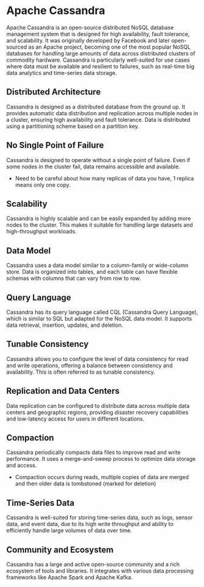 # Apache Cassandra
Apache Cassandra is an open-source distributed NoSQL database management system that is designed for high availability, fault tolerance, and scalability. It was originally developed by Facebook and later open-sourced as an Apache project, becoming one of the most popular NoSQL databases for handling large amounts of data across distributed clusters of commodity hardware. Cassandra is particularly well-suited for use cases where data must be available and resilient to failures, such as real-time big data analytics and time-series data storage.

## Distributed Architecture
Cassandra is designed as a distributed database from the ground up. It provides automatic data distribution and replication across multiple nodes in a cluster, ensuring high availability and fault tolerance. Data is distributed using a partitioning scheme based on a partition key.
## No Single Point of Failure
Cassandra is designed to operate without a single point of failure. Even if some nodes in the cluster fail, data remains accessible and available.
- Need to be careful about how many replicas of data you have, 1 replica means only one copy. 
## Scalability
Cassandra is highly scalable and can be easily expanded by adding more nodes to the cluster. This makes it suitable for handling large datasets and high-throughput workloads.
## Data Model
Cassandra uses a data model similar to a column-family or wide-column store. Data is organized into tables, and each table can have flexible schemas with columns that can vary from row to row.
## Query Language
Cassandra has its query language called CQL (Cassandra Query Language), which is similar to SQL but adapted for the NoSQL data model. It supports data retrieval, insertion, updates, and deletion.
## Tunable Consistency
Cassandra allows you to configure the level of data consistency for read and write operations, offering a balance between consistency and availability. This is often referred to as tunable consistency.
## Replication and Data Centers
Data replication can be configured to distribute data across multiple data centers and geographic regions, providing disaster recovery capabilities and low-latency access for users in different locations.
## Compaction
Cassandra periodically compacts data files to improve read and write performance. It uses a merge-and-sweep process to optimize data storage and access.
- Compaction occurs during reads, multiple copies of data are merged and then older data is tombstoned (marked for deletion)
## Time-Series Data
Cassandra is well-suited for storing time-series data, such as logs, sensor data, and event data, due to its high write throughput and ability to efficiently handle large volumes of data over time.
## Community and Ecosystem
Cassandra has a large and active open-source community and a rich ecosystem of tools and libraries. It integrates with various data processing frameworks like Apache Spark and Apache Kafka.
